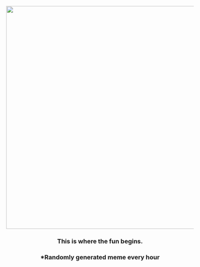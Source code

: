 <p align="center">
        <img src="https://i.redd.it/ecgx0a98ysb91.jpg" width="600" height="600">
        </p>
        <h3 align="center">This is where the fun begins.</h3>
        <h3 align="center">*Randomly generated meme every hour</h3>
    